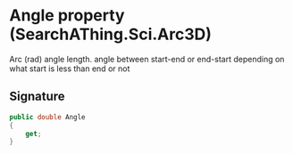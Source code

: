 # Angle property (SearchAThing.Sci.Arc3D)
Arc (rad) angle length.
            angle between start-end or end-start depending on what start is less than end or not

## Signature
```csharp
public double Angle
{
    get;
}
```
